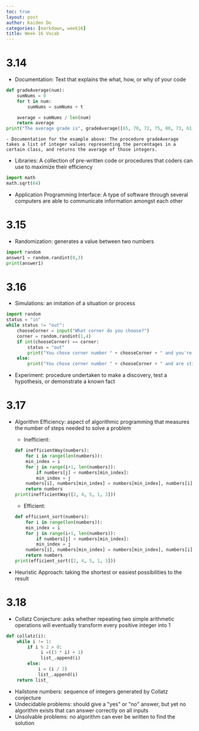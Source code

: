 ```yaml
---
toc: true
layout: post
author: Kaiden Do
categories: [markdown, week16]
title: Week 16 Vocab
---
```

# 3.14
- Documentation: Text that explains the what, how, or why of your code

```python
def gradeAverage(num):
    sumNums = 0
    for t in num:
        sumNums = sumNums + t

    average = sumNums / len(num)
    return average
print("The average grade is", gradeAverage([65, 70, 72, 75, 80, 73, 61, 84, 81, 83]))
```

    - Documentation for the example above: The procedure gradeAverage takes a list of integer values representing the percentages in a certain class, and returns the average of those integers.
- Libraries: A collection of pre-written code or procedures that coders can use to maximize their efficiency

```python
import math
math.sqrt(64)
```

- Application Programming Interface: A type of software through several computers are able to communicate information amongst each other
# 3.15
- Randomization: generates a value between two numbers

```python
import random
answer1 = random.randint(0,3)
print(answer1)
```

# 3.16
- Simulations: an imitation of a situation or process

```python
import random
status = "in"
while status != "out":
    chooseCorner = input("What corner do you choose?")
    corner = random.randint(1,4)
    if int(chooseCorner) == corner:
        status = "out"
        print("You chose corner number " + chooseCorner + " and you're OUT")
    else:
        print("You chose corner number " + chooseCorner + " and are still in!")
```

- Experiment: procedure undertaken to make a discovery, test a hypothesis, or demonstrate a known fact
# 3.17
- Algorithm Efficiency: aspect of algorithmic programming that measures the number of steps needed to solve a problem
    - Inefficient:

    ```python
    def inefficientWay(numbers):
        for i in range(len(numbers)):
        min_index = i
        for j in range(i+1, len(numbers)):
            if numbers[j] < numbers[min_index]:
            min_index = j
        numbers[i], numbers[min_index] = numbers[min_index], numbers[i]
        return numbers
    print(inefficientWay([2, 4, 5, 1, 3]))
    ```

    - Efficient:

    ```python
    def efficient_sort(numbers):
        for i in range(len(numbers)):
        min_index = i
        for j in range(i+1, len(numbers)):
            if numbers[j] < numbers[min_index]:
            min_index = j
        numbers[i], numbers[min_index] = numbers[min_index], numbers[i]
        return numbers
    print(efficient_sort([2, 4, 5, 1, 3]))
    ```

- Heuristic Approach: taking the shortest or easiest possibilities to the result
# 3.18
- Collatz Conjecture: asks whether repeating two simple arithmetic operations will eventually transform every positive integer into 1

```python
def collatz(i):
    while i != 1:
        if i % 2 > 0:
             i =((3 * i) + 1)
             list_.append(i)
        else:
            i = (i / 2)
            list_.append(i)
    return list_
```

- Hailstone numbers: sequence of integers generated by Collatz conjecture
- Undecidable problems: should give a "yes" or "no" answer, but yet no algorithm exists that can answer correctly on all inputs
- Unsolvable problems: no algorithm can ever be written to find the solution

